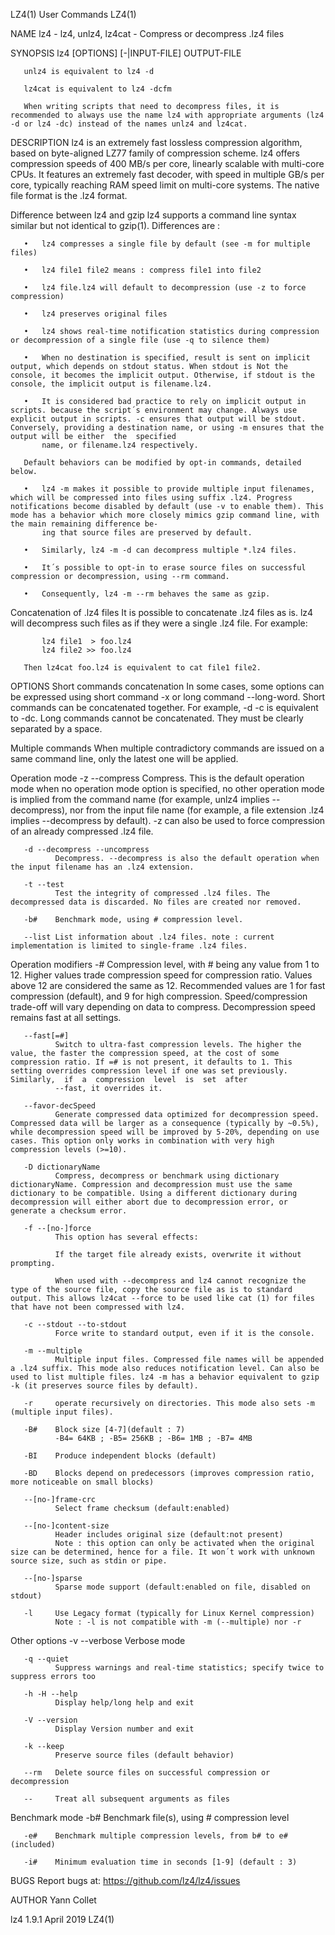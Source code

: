 LZ4(1)                                                                                                                                               User Commands                                                                                                                                               LZ4(1)

NAME
       lz4 - lz4, unlz4, lz4cat - Compress or decompress .lz4 files

SYNOPSIS
       lz4 [OPTIONS] [-|INPUT-FILE] OUTPUT-FILE

       unlz4 is equivalent to lz4 -d

       lz4cat is equivalent to lz4 -dcfm

       When writing scripts that need to decompress files, it is recommended to always use the name lz4 with appropriate arguments (lz4 -d or lz4 -dc) instead of the names unlz4 and lz4cat.

DESCRIPTION
       lz4  is  an  extremely fast lossless compression algorithm, based on byte-aligned LZ77 family of compression scheme. lz4 offers compression speeds of 400 MB/s per core, linearly scalable with multi-core CPUs. It features an extremely fast decoder, with speed in multiple GB/s per core, typically reaching
       RAM speed limit on multi-core systems. The native file format is the .lz4 format.

   Difference between lz4 and gzip
       lz4 supports a command line syntax similar but not identical to gzip(1). Differences are :

       •   lz4 compresses a single file by default (see -m for multiple files)

       •   lz4 file1 file2 means : compress file1 into file2

       •   lz4 file.lz4 will default to decompression (use -z to force compression)

       •   lz4 preserves original files

       •   lz4 shows real-time notification statistics during compression or decompression of a single file (use -q to silence them)

       •   When no destination is specified, result is sent on implicit output, which depends on stdout status. When stdout is Not the console, it becomes the implicit output. Otherwise, if stdout is the console, the implicit output is filename.lz4.

       •   It is considered bad practice to rely on implicit output in scripts. because the script´s environment may change. Always use explicit output in scripts. -c ensures that output will be stdout. Conversely, providing a destination name, or using -m ensures that the output will be either  the  specified
           name, or filename.lz4 respectively.

       Default behaviors can be modified by opt-in commands, detailed below.

       •   lz4 -m makes it possible to provide multiple input filenames, which will be compressed into files using suffix .lz4. Progress notifications become disabled by default (use -v to enable them). This mode has a behavior which more closely mimics gzip command line, with the main remaining difference be‐
           ing that source files are preserved by default.

       •   Similarly, lz4 -m -d can decompress multiple *.lz4 files.

       •   It´s possible to opt-in to erase source files on successful compression or decompression, using --rm command.

       •   Consequently, lz4 -m --rm behaves the same as gzip.

   Concatenation of .lz4 files
       It is possible to concatenate .lz4 files as is. lz4 will decompress such files as if they were a single .lz4 file. For example:

           lz4 file1  > foo.lz4
           lz4 file2 >> foo.lz4

       Then lz4cat foo.lz4 is equivalent to cat file1 file2.

OPTIONS
   Short commands concatenation
       In some cases, some options can be expressed using short command -x or long command --long-word. Short commands can be concatenated together. For example, -d -c is equivalent to -dc. Long commands cannot be concatenated. They must be clearly separated by a space.

   Multiple commands
       When multiple contradictory commands are issued on a same command line, only the latest one will be applied.

   Operation mode
       -z --compress
              Compress. This is the default operation mode when no operation mode option is specified, no other operation mode is implied from the command name (for example, unlz4 implies --decompress), nor from the input file name (for example, a file extension .lz4 implies --decompress by  default).  -z  can
              also be used to force compression of an already compressed .lz4 file.

       -d --decompress --uncompress
              Decompress. --decompress is also the default operation when the input filename has an .lz4 extension.

       -t --test
              Test the integrity of compressed .lz4 files. The decompressed data is discarded. No files are created nor removed.

       -b#    Benchmark mode, using # compression level.

       --list List information about .lz4 files. note : current implementation is limited to single-frame .lz4 files.

   Operation modifiers
       -#     Compression  level, with # being any value from 1 to 12. Higher values trade compression speed for compression ratio. Values above 12 are considered the same as 12. Recommended values are 1 for fast compression (default), and 9 for high compression. Speed/compression trade-off will vary depending
              on data to compress. Decompression speed remains fast at all settings.

       --fast[=#]
              Switch to ultra-fast compression levels. The higher the value, the faster the compression speed, at the cost of some compression ratio. If =# is not present, it defaults to 1. This setting overrides compression level if one was set previously. Similarly,  if  a  compression  level  is  set  after
              --fast, it overrides it.

       --favor-decSpeed
              Generate compressed data optimized for decompression speed. Compressed data will be larger as a consequence (typically by ~0.5%), while decompression speed will be improved by 5-20%, depending on use cases. This option only works in combination with very high compression levels (>=10).

       -D dictionaryName
              Compress, decompress or benchmark using dictionary dictionaryName. Compression and decompression must use the same dictionary to be compatible. Using a different dictionary during decompression will either abort due to decompression error, or generate a checksum error.

       -f --[no-]force
              This option has several effects:

              If the target file already exists, overwrite it without prompting.

              When used with --decompress and lz4 cannot recognize the type of the source file, copy the source file as is to standard output. This allows lz4cat --force to be used like cat (1) for files that have not been compressed with lz4.

       -c --stdout --to-stdout
              Force write to standard output, even if it is the console.

       -m --multiple
              Multiple input files. Compressed file names will be appended a .lz4 suffix. This mode also reduces notification level. Can also be used to list multiple files. lz4 -m has a behavior equivalent to gzip -k (it preserves source files by default).

       -r     operate recursively on directories. This mode also sets -m (multiple input files).

       -B#    Block size [4-7](default : 7)
              -B4= 64KB ; -B5= 256KB ; -B6= 1MB ; -B7= 4MB

       -BI    Produce independent blocks (default)

       -BD    Blocks depend on predecessors (improves compression ratio, more noticeable on small blocks)

       --[no-]frame-crc
              Select frame checksum (default:enabled)

       --[no-]content-size
              Header includes original size (default:not present)
              Note : this option can only be activated when the original size can be determined, hence for a file. It won´t work with unknown source size, such as stdin or pipe.

       --[no-]sparse
              Sparse mode support (default:enabled on file, disabled on stdout)

       -l     Use Legacy format (typically for Linux Kernel compression)
              Note : -l is not compatible with -m (--multiple) nor -r

   Other options
       -v --verbose
              Verbose mode

       -q --quiet
              Suppress warnings and real-time statistics; specify twice to suppress errors too

       -h -H --help
              Display help/long help and exit

       -V --version
              Display Version number and exit

       -k --keep
              Preserve source files (default behavior)

       --rm   Delete source files on successful compression or decompression

       --     Treat all subsequent arguments as files

   Benchmark mode
       -b#    Benchmark file(s), using # compression level

       -e#    Benchmark multiple compression levels, from b# to e# (included)

       -i#    Minimum evaluation time in seconds [1-9] (default : 3)

BUGS
       Report bugs at: https://github.com/lz4/lz4/issues

AUTHOR
       Yann Collet

lz4 1.9.1                                                                                                                                              April 2019                                                                                                                                                LZ4(1)
